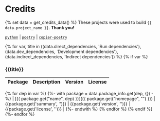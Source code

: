 <!-- Template repository: https://github.com/pawamoy/jinja-templates
     Template path: credits.md
-->

# Credits
{% set data = get_credits_data() %}
These projects were used to build `{{ data.project_name }}`. **Thank you!**

[`python`](https://www.python.org/) |
[`poetry`](https://poetry.eustace.io/) |
[`copier-poetry`](https://github.com/pawamoy/copier-poetry)


{% for var, title in ((data.direct_dependencies, 'Run dependencies'), (data.dev_dependencies, 'Development dependencies'), (data.indirect_dependencies, 'Indirect dependencies')) %}
{% if var %}
### {{title}}
| Package | Description | Version | License |
| ------- | ----------- | ------- | ------- |
  {% for dep in var %}
    {%- with package = data.package_info.get(dep, {}) -%}
| [{{ package.get("name", dep) }}]({{ package.get("homepage", "") }}) | {{package.get('summary', '')}} | {{package.get('version', '')}} | {{package.get('license', '')}} |
    {%- endwith %}
  {% endfor %}
{% endif %}
{%- endfor %}
